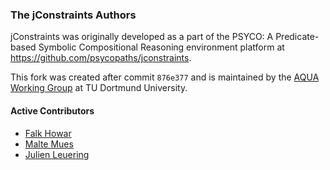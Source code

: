 ### The jConstraints Authors

jConstraints was originally developed as a part of the PSYCO: A Predicate-based Symbolic Compositional Reasoning
environment platform at https://github.com/psycopaths/jconstraints.

This fork was created after commit `876e377` and is maintained by the [AQUA Working Group](http://aqua.engineering/) at
TU Dortmund University.

#### Active Contributors

* [Falk Howar](mailto:falk.howar@tu-dortmund.de)
* [Malte Mues](mailto:mail.mues@gmail.com)
* [Julien Leuering](mailto:julien.leuering@tu-dortmund.de)